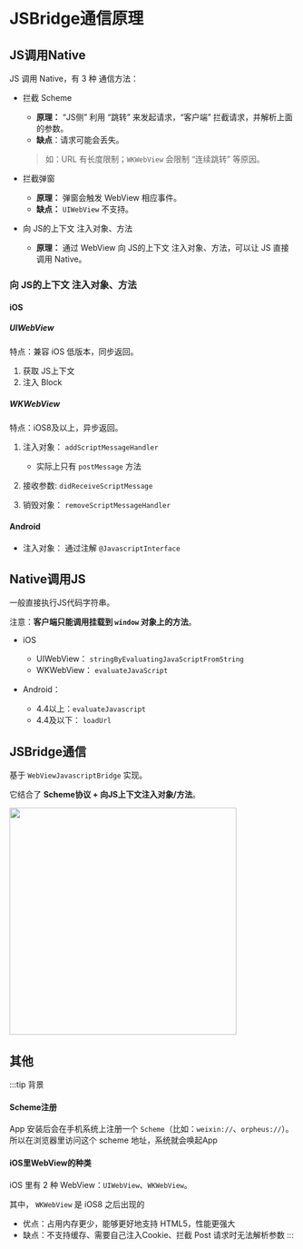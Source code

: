 # JSBridge通信原理
## JS调用Native
JS 调用 Native，有 3 种 通信方法：
 - 拦截 Scheme
    - **原理：** “JS侧” 利用 “跳转” 来发起请求，“客户端” 拦截请求，并解析上面的参数。
    - **缺点**：请求可能会丢失。
    > 如：URL 有长度限制；`WKWebView` 会限制 “连续跳转” 等原因。

 - 拦截弹窗
    - **原理：** 弹窗会触发 WebView 相应事件。
    - **缺点：** `UIWebView` 不支持。
 - 向 JS的上下文 注入对象、方法
    - **原理：** 通过 WebView 向 JS的上下文 注入对象、方法，可以让 JS 直接调用 Native。

### 向 JS的上下文 注入对象、方法
#### iOS
##### UIWebView
特点：兼容 iOS 低版本，同步返回。

 1. 获取 JS上下文
 2. 注入 Block

##### WKWebView
特点：iOS8及以上，异步返回。

 1. 注入对象： `addScriptMessageHandler`
    - 实际上只有 `postMessage` 方法
 
 2. 接收参数: `didReceiveScriptMessage`

 3. 销毁对象： `removeScriptMessageHandler`


#### Android
 - 注入对象： 通过注解 `@JavascriptInterface`

## Native调用JS
一般直接执行JS代码字符串。

注意：**客户端只能调用挂载到 `window` 对象上的方法**。


 - iOS
    - UIWebView： `stringByEvaluatingJavaScriptFromString`
    - WKWebView： `evaluateJavaScript`

 - Android：
    - 4.4以上：`evaluateJavascript`
    - 4.4及以下： `loadUrl`

## JSBridge通信
基于 `WebViewJavascriptBridge` 实现。

它结合了 **Scheme协议 + 向JS上下文注入对象/方法**。

<img src="https://p5.music.126.net/obj/wo3DlcOGw6DClTvDisK1/7738019941/98ac/8b08/f7db/c6c0c0fcf626b529a2db479a8bde34e5.png" width="400px" />



<!-- 
### 基础API
 - callHandler(name, params, callback)

 - hasHandler(name)

 - registerHandler(name) -->

## 其他
:::tip
背景
#### Scheme注册
App 安装后会在手机系统上注册一个 `Scheme`（比如：`weixin://`、`orpheus://`）。所以在浏览器里访问这个 scheme 地址，系统就会唤起App

#### iOS里WebView的种类
iOS 里有 2 种 WebView：`UIWebView`、`WKWebView`。

其中， `WKWebView` 是 iOS8 之后出现的
 - 优点：占用内存更少，能够更好地支持 HTML5，性能更强大
 - 缺点：不支持缓存、需要自己注入Cookie、拦截 Post 请求时无法解析参数
:::

